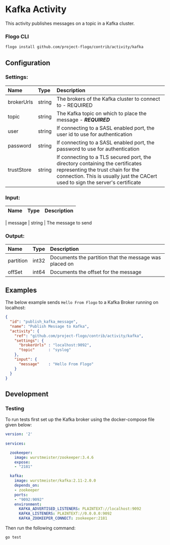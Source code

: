 # Kafka Activity

This activity publishes messages on a topic in a Kafka cluster.

### Flogo CLI
```bash
flogo install github.com/project-flogo/contrib/activity/kafka
```

## Configuration

### Settings: 
| Name       | Type   | Description
|:---        | :---   | :---   
| brokerUrls | string | The brokers of the Kafka cluster to connect to - REQUIRED
| topic      | string | The Kafka topic on which to place the message - ***REQUIRED***
| user       | string | If connecting to a SASL enabled port, the user id to use for authentication
| password   | string | If connecting to a SASL enabled port, the password to use for authentication 
| trustStore | string | If connecting to a TLS secured port, the directory containing the certificates representing the trust chain for the connection. This is usually just the CACert used to sign the server's certificate

### Input:

| Name       | Type   | Description
|:---        | :---   | :---  

| message    | string | The message to send 

### Output:

| Name         | Type     | Description
|:---          | :---     | :---   
| partition    | int32    | Documents the partition that the message was placed on
| offSet       | int64    | Documents the offset for the message

## Examples

The below example sends `Hello From Flogo` to a Kafka Broker running on localhost:

```json
{
  "id": "publish_kafka_message",
  "name": "Publish Message to Kafka",
  "activity": {
    "ref": "github.com/project-flogo/contrib/activity/kafka",
    "settings": {
      "brokerUrls" : "localhost:9092",
      "topic"      : "syslog"
    },
    "input": {
      "message"    : "Hello From Flogo"
    }
  }
}
```
 
## Development

### Testing

To run tests first set up the Kafka broker using the docker-compose file given below:

```yaml
version: '2'
  
services:

  zookeeper:
    image: wurstmeister/zookeeper:3.4.6
    expose:
    - "2181"

  kafka:
    image: wurstmeister/kafka:2.11-2.0.0
    depends_on:
    - zookeeper
    ports:
    - "9092:9092"
    environment:
      KAFKA_ADVERTISED_LISTENERS: PLAINTEXT://localhost:9092
      KAFKA_LISTENERS: PLAINTEXT://0.0.0.0:9092
      KAFKA_ZOOKEEPER_CONNECT: zookeeper:2181
```

Then run the following command: 

```bash
go test 
```

